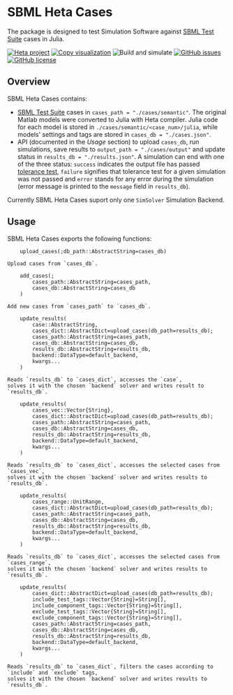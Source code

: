# SBML Heta Cases

The package is designed to test Simulation Software against [SBML Test Suite](https://github.com/sbmlteam/sbml-test-suite) cases in Julia.

[![Heta project](https://img.shields.io/badge/%CD%B1-Heta_project-blue)](https://hetalang.github.io/)
[![Copy visualization](https://github.com/insysbio/sbml-heta-cases/workflows/Copy%20visualization/badge.svg)](https://insysbio.github.io/sbml-heta-cases/)
![Build and simulate](https://github.com/insysbio/sbml-heta-cases/workflows/Build%20and%20simulate/badge.svg)
[![GitHub issues](https://img.shields.io/github/issues/insysbio/sbml-heta-cases.svg)](https://GitHub.com/insysbio/sbml-heta-cases/issues/)
[![GitHub license](https://img.shields.io/github/license/insysbio/sbml-heta-cases.svg)](https://github.com/insysbio/sbml-heta-cases/blob/master/LICENSE)

## Overview

SBML Heta Cases contains:
- [SBML Test Suite](https://github.com/sbmlteam/sbml-test-suite) cases in `cases_path = "./cases/semantic"`. The original Matlab models were converted to Julia with Heta compiler. Julia code for each model is stored in `./cases/semantic/<case_num>/julia`, while models' settings and tags are stored in `cases_db = "./cases.json"`.
- API (documented in the *Usage* section) to upload `cases_db`, run simulations, save results to `output_path = "./cases/output"` and update status in `results_db = "./results.json"`. A simulation can end with one of the three status: `success` indicates the output file has passed [tolerance test](https://github.com/sbmlteam/sbml-test-suite/blob/master/cases/semantic/README.md#tolerances-and-errors-for-timecourse-tests), `failure` signifies that tolerance test for a given simulation was not passed and `error` stands for any error during the simulation (error message is printed to the `message` field in `results_db`).

Currently SBML Heta Cases suport only one `SimSolver` Simulation Backend.

## Usage

SBML Heta Cases exports the following functions:

```
    upload_cases(;db_path::AbstractString=cases_db)

Upload cases from `cases_db`.
```

```
    add_cases(;
        cases_path::AbstractString=cases_path,
        cases_db::AbstractString=cases_db
    )

Add new cases from `cases_path` to `cases_db`.
```

```
    update_results(
        case::AbstractString,
        cases_dict::AbstractDict=upload_cases(db_path=results_db);
        cases_path::AbstractString=cases_path,
        cases_db::AbstractString=cases_db,
        results_db::AbstractString=results_db,
        backend::DataType=default_backend,
        kwargs...
    )

Reads `results_db` to `cases_dict`, accesses the `case`,
solves it with the chosen `backend` solver and writes result to `results_db`.
```

```
    update_results(
        cases_vec::Vector{String},
        cases_dict::AbstractDict=upload_cases(db_path=results_db);
        cases_path::AbstractString=cases_path,
        cases_db::AbstractString=cases_db,
        results_db::AbstractString=results_db,
        backend::DataType=default_backend,
        kwargs...
    )

Reads `results_db` to `cases_dict`, accesses the selected cases from `cases_vec`,
solves it with the chosen `backend` solver and writes results to `results_db`.
```

```
    update_results(
        cases_range::UnitRange,
        cases_dict::AbstractDict=upload_cases(db_path=results_db);
        cases_path::AbstractString=cases_path,
        cases_db::AbstractString=cases_db,
        results_db::AbstractString=results_db,
        backend::DataType=default_backend,
        kwargs...
    )

Reads `results_db` to `cases_dict`, accesses the selected cases from `cases_range`,
solves it with the chosen `backend` solver and writes results to `results_db`.
```

```
    update_results(
        cases_dict::AbstractDict=upload_cases(db_path=results_db);
        include_test_tags::Vector{String}=String[],
        include_component_tags::Vector{String}=String[],
        exclude_test_tags::Vector{String}=String[],
        exclude_component_tags::Vector{String}=String[],
        cases_path::AbstractString=cases_path,
        cases_db::AbstractString=cases_db,
        results_db::AbstractString=results_db,
        backend::DataType=default_backend,
        kwargs...
    )

Reads `results_db` to `cases_dict`, filters the cases according to `include` and `exclude` tags,
solves it with the chosen `backend` solver and writes results to `results_db`.
```
